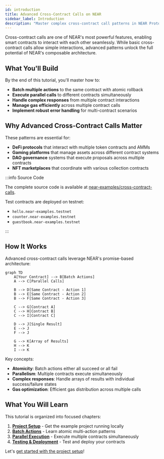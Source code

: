 ```yaml
---
id: introduction
title: Advanced Cross-Contract Calls on NEAR
sidebar_label: Introduction
description: "Master complex cross-contract call patterns in NEAR Protocol, including batch operations, parallel execution, and advanced error handling."
---
```


Cross-contract calls are one of NEAR's most powerful features, enabling smart contracts to interact with each other seamlessly. While basic cross-contract calls allow simple interactions, advanced patterns unlock the full potential of NEAR's composable architecture.

## What You'll Build

By the end of this tutorial, you'll master how to:

- **Batch multiple actions** to the same contract with atomic rollback
- **Execute parallel calls** to different contracts simultaneously
- **Handle complex responses** from multiple contract interactions
- **Manage gas efficiently** across multiple contract calls
- **Implement robust error handling** for multi-contract scenarios

## Why Advanced Cross-Contract Calls Matter

These patterns are essential for:

- **DeFi protocols** that interact with multiple token contracts and AMMs
- **Gaming platforms** that manage assets across different contract systems
- **DAO governance** systems that execute proposals across multiple contracts
- **NFT marketplaces** that coordinate with various collection contracts

:::info Source Code

The complete source code is available at [near-examples/cross-contract-calls](https://github.com/near-examples/cross-contract-calls).

Test contracts are deployed on testnet:
- `hello.near-examples.testnet`
- `counter.near-examples.testnet`
- `guestbook.near-examples.testnet`

:::

## How It Works

Advanced cross-contract calls leverage NEAR's promise-based architecture:

```mermaid
graph TD
    A[Your Contract] --> B[Batch Actions]
    A --> C[Parallel Calls]
    
    B --> D[Same Contract - Action 1]
    B --> E[Same Contract - Action 2]  
    B --> F[Same Contract - Action 3]
    
    C --> G[Contract A]
    C --> H[Contract B]
    C --> I[Contract C]
    
    D --> J[Single Result]
    E --> J
    F --> J
    
    G --> K[Array of Results]
    H --> K
    I --> K
```

Key concepts:

- **Atomicity**: Batch actions either all succeed or all fail
- **Parallelism**: Multiple contracts execute simultaneously
- **Complex responses**: Handle arrays of results with individual success/failure states
- **Gas optimization**: Efficient gas distribution across multiple calls

## What You Will Learn

This tutorial is organized into focused chapters:

1. **[Project Setup](1-setup.md)** - Get the example project running locally
2. **[Batch Actions](2-batch-actions.md)** - Learn atomic multi-action patterns
3. **[Parallel Execution](3-parallel-execution.md)** - Execute multiple contracts simultaneously  
5. **[Testing & Deployment](4-testing-deployment.md)** - Test and deploy your contracts

Let's [get started with the project setup](1-setup.md)!